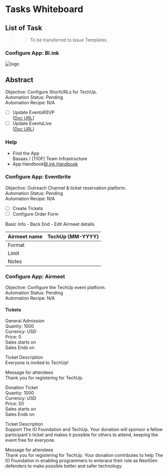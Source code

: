 # Tasks Whiteboard

## List of Task

> > To be transferred to Issue Templates.

### Configure App: Bl.ink

![logo](http://tiof.click/TUWikiHeader)

## Abstract

Objective: Configure ShortURLs for TechUp.\
Automation Status: Pending\
Automation Recipe: N/A

* [ ] Update EventsRSVP\
  \[[Doc URL](https://doc.org)]
* [ ] Update EventsLive\
  \[[Doc URL](https://doc.org)]

### Help

* Find the App\
  Basaas / \[TIOF] Team Infrastructure
* App Handbook[Bl.ink Handbook](tasks-whiteboard.md)

### Configure App: Eventbrite

Objective: Outreach Channel & ticket reservation platform.\
Automation Status: Pending\
Automation Recipe: N/A

* [ ] Create Tickets
* [ ] Configure Order Form

Basic Info - Back End - Edit Airmeet details

| Airmeet name | TechUp {MM-YYYY} |
| ------------ | ---------------- |
| Format       |                  |
| Limit        |                  |
| Notes        |                  |

### Configure App: Airmeet

Objective: Configure the TechUp event platform.\
Automation Status: Pending\
Automation Recipe: N/A

#### Tickets

General Admission\
Quantiy: 1000\
Currency: USD\
Price: 0\
Sales starts on\
Sales Ends on

Ticket Description\
Everyone is invited to TechUp!

Message for attendees\
Thank you for registering for TechUp.

Donation Ticket\
Quantiy: 1000\
Currency: USD\
Price: 50\
Sales starts on\
Sales Ends on

Ticket Description\
Support The IO Foundation and TechUp. Your donation will sponsor a fellow participant's ticket and makes it possible for others to attend, keeping the event free for everyone.

Message for attendees\
Thank you for registering for TechUp. Your donation contributes to help The IO Foundation in enabling programmers to embrace their role as NextGen defenders to make possible better and safer technology.
